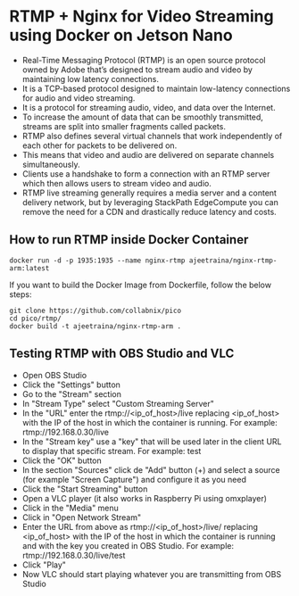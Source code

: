 # RTMP + Nginx for Video Streaming using Docker on Jetson Nano

- Real-Time Messaging Protocol (RTMP) is an open source protocol owned by Adobe that’s designed to stream audio and video by maintaining low latency connections.
- It is a TCP-based protocol designed to maintain low-latency connections for audio and video streaming. 
- It is a protocol for streaming audio, video, and data over the Internet.
- To increase the amount of data that can be smoothly transmitted, streams are split into smaller fragments called packets. 
- RTMP also defines several virtual channels that work independently of each other for packets to be delivered on. 
- This means that video and audio are delivered on separate channels simultaneously.
- Clients use a handshake to form a connection with an RTMP server which then allows users to stream video and audio.
- RTMP live streaming generally requires a media server and a content delivery network, but by leveraging StackPath EdgeCompute you can remove the need for a CDN and drastically reduce latency and costs.


## How to run RTMP inside Docker Container

```
docker run -d -p 1935:1935 --name nginx-rtmp ajeetraina/nginx-rtmp-arm:latest
```

If you want to build the Docker Image from Dockerfile, follow the below steps:

```
git clone https://github.com/collabnix/pico
cd pico/rtmp/
docker build -t ajeetraina/nginx-rtmp-arm .
```

## Testing RTMP with OBS Studio and VLC

- Open OBS Studio
- Click the "Settings" button
- Go to the "Stream" section
- In "Stream Type" select "Custom Streaming Server"
- In the "URL" enter the rtmp://<ip_of_host>/live replacing <ip_of_host> with the IP of the host in which the container is running. For example: rtmp://192.168.0.30/live
- In the "Stream key" use a "key" that will be used later in the client URL to display that specific stream. For example: test
- Click the "OK" button
- In the section "Sources" click de "Add" button (+) and select a source (for example "Screen Capture") and configure it as you need
- Click the "Start Streaming" button
- Open a VLC player (it also works in Raspberry Pi using omxplayer)
- Click in the "Media" menu
- Click in "Open Network Stream"
- Enter the URL from above as rtmp://<ip_of_host>/live/<key> replacing <ip_of_host> with the IP of the host in which the container is running and <key> with the key you created in OBS Studio. For example: rtmp://192.168.0.30/live/test
- Click "Play"
- Now VLC should start playing whatever you are transmitting from OBS Studio

